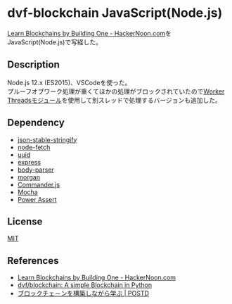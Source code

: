# dvf-blockchain JavaScript(Node.js)

[Learn Blockchains by Building One \- HackerNoon\.com](https://hackernoon.com/learn-blockchains-by-building-one-117428612f46)をJavaScript(Node.js)で写経した。

## Description

Node.js 12.x (ES2015)、VSCodeを使った。  
プルーフオブワーク処理が重くてほかの処理がブロックされていたので[Worker Threadsモジュール](https://nodejs.org/docs/latest-v12.x/api/worker_threads.html)を使用して別スレッドで処理するバージョンも追加した。  

## Dependency

 - [json-stable-stringify](https://github.com/substack/json-stable-stringify)
 - [node-fetch](https://github.com/bitinn/node-fetch)
 - [uuid](https://github.com/kelektiv/node-uuid)
 - [express](https://github.com/expressjs/express)
 - [body-parser](https://github.com/expressjs/body-parser)
 - [morgan](https://github.com/expressjs/morgan)
 - [Commander.js](https://github.com/tj/commander.js/)
 - [Mocha](https://github.com/mochajs/mocha)
 - [Power Assert](https://github.com/power-assert-js/power-assert)

## License

[MIT](https://github.com/tcnksm/tool/blob/master/LICENCE)

## References
- [Learn Blockchains by Building One \- HackerNoon\.com](https://hackernoon.com/learn-blockchains-by-building-one-117428612f46)
- [dvf/blockchain: A simple Blockchain in Python](https://github.com/dvf/blockchain)
- [ブロックチェ－ンを構築しながら学ぶ \| POSTD](https://postd.cc/learn-blockchains-by-building-one/)
